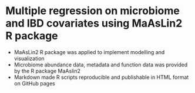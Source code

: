 # Multiple regression on microbiome and IBD covariates using MaAsLin2 R package
- MaAsLin2 R package was applied to implement modelling and visualization
- Microbiome abundance data, metadata and function data was provided by the R package MaAslin2 
- Markdown made R scripts reproducible and publishable in HTML format on GitHub pages
